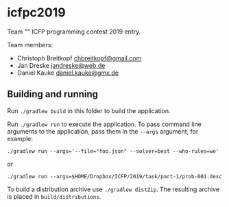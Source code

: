 # icfpc2019

Team "" ICFP programming contest 2019 entry.

Team members:

- Christoph Breitkopf <chbreitkopf@gmail.com>
- Jan Dreske <jandreske@web.de>
- Daniel Kauke <daniel.kauke@gmx.de>

## Building and running

Run `./gradlew build` in this folder to build the application.

Run `./gradlew run` to execute the application.
To pass command line arguments to the application, pass them in the `--args` argument,
for example:

    ./gradlew run --args='--file="foo.json" --solver=best --who-rules=we'

or

    ./gradlew run --args=$HOME/Dropbox/ICFP/2019/task/part-1/prob-001.desc

To build a distribution archive use `./gradlew distZip`. The resulting archive
is placed in `build/distributions`.
